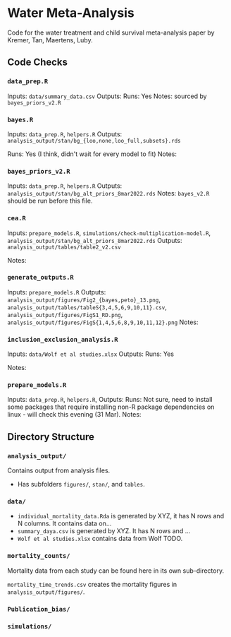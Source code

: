 # Water Meta-Analysis

Code for the water treatment and child survival meta-analysis paper by Kremer, 
Tan, Maertens, Luby.

## Code Checks


### `data_prep.R`

Inputs: `data/summary_data.csv`
Outputs:
Runs: Yes
Notes: sourced by `bayes_priors_v2.R`

### `bayes.R`

Inputs: `data_prep.R`, `helpers.R`
Outputs: `analysis_output/stan/bg_{loo,none,loo_full,subsets}.rds`

Runs: Yes (I think, didn't wait for every model to fit)
Notes:

### `bayes_priors_v2.R`

Inputs: `data_prep.R`, `helpers.R`
Outputs: `analysis_output/stan/bg_alt_priors_8mar2022.rds`
Notes: `bayes_v2.R` should be run before this file.

### `cea.R`


Inputs: `prepare_models.R`, `simulations/check-multiplication-model.R`, `analysis_output/stan/bg_alt_priors_8mar2022.rds`
Outputs: `analysis_output/tables/table2_v2.csv`

Notes:

### `generate_outputs.R`
Inputs: `prepare_models.R`
Outputs: `analysis_output/figures/Fig2_{bayes,peto}_13.png`, `analysis_output/tables/tableS{3,4,5,6,9,10,11}.csv`, `analysis_output/figures/FigS1_RD.png`, `analysis_output/figures/FigS{1,4,5,6,8,9,10,11,12}.png`
Notes:


### `inclusion_exclusion_analysis.R`

Inputs: `data/Wolf et al studies.xlsx`
Outputs:
Runs: Yes

Notes:

### `prepare_models.R`

Inputs: `data_prep.R`, `helpers.R`, 
Outputs:
Runs: Not sure, need to install some packages that require installing non-R package dependencies on linux - will check this evening (31 Mar).
Notes:
## Directory Structure


### `analysis_output/`

Contains output from analysis files.
- Has subfolders `figures/`, `stan/`, and `tables`.

### `data/`
- `individual_mortality_data.Rda` is generated by XYZ, it has N rows and 
N columns. It contains data on...
- `summary_daya.csv` is generated by XYZ. It has N rows and ...
- `Wolf et al studies.xlsx` contains data from Wolf TODO.


### `mortality_counts/`

Mortality data from each study can be found here in its own sub-directory.


`mortality_time_trends.csv` creates the mortality figures in `analysis_output/figures/`.


### `Publication_bias/`


### `simulations/`


